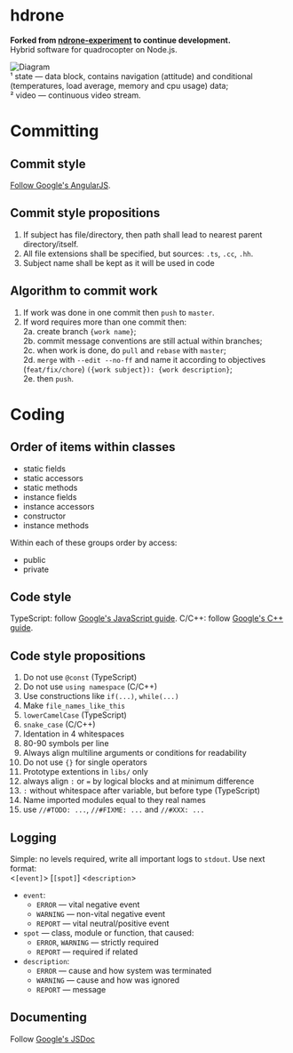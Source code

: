 hdrone
======
**Forked from [ndrone-experiment](https://github.com/loyd/ndrone-experiment) to continue development.**  
Hybrid software for quadrocopter on Node.js.  

![Diagram](http://troloload.ru/f/22767_22766_ecveafynvdeeta9w.png)  
¹ state — data block, contains navigation (attitude) and conditional (temperatures, load average, memory and cpu usage) data;  
² video — continuous video stream.

Committing
==========
Commit style
------------
[Follow Google's AngularJS](https://docs.google.com/document/d/1QrDFcIiPjSLDn3EL15IJygNPiHORgU1_OOAqWjiDU5Y/edit#).

Commit style propositions
-------------------------
1. If subject has file/directory, then path shall lead to nearest parent directory/itself.  
2. All file extensions shall be specified, but sources: `.ts`, `.cc`, `.hh`.
3. Subject name shall be kept as it will be used in code

Algorithm to commit work
------------------------
1. If work was done in one commit then `push` to `master`.  
2. If word requires more than one commit then:  
  2a. create branch `{work name}`;  
  2b. commit message conventions are still actual within branches;  
  2c. when work is done, do `pull` and `rebase` with `master`;  
  2d. `merge` with `--edit --no-ff` and name it according to objectives (`feat/fix/chore`) `({work subject}): {work description}`;  
  2e. then `push`.
  
Coding
======

Order of items within classes
-----------------------------
* static fields
* static accessors
* static methods
* instance fields
* instance accessors
* constructor
* instance methods

Within each of these groups order by access:  
* public
* private

Code style
----------
TypeScript: follow [Google's JavaScript guide](https://google-styleguide.googlecode.com/svn/trunk/javascriptguide.xml).
C/C++: follow [Google's C++ guide](http://google-styleguide.googlecode.com/svn/trunk/cppguide.xml).

Code style propositions
-----------------------
1. Do not use `@const` (TypeScript)
2. Do not use `using namespace` (C/C++)
2. Use constructions like `if(...)`, `while(...)`
3. Make `file_names_like_this`
4. `lowerCamelCase` (TypeScript)
5. `snake_case` (C/C++)
6. Identation in 4 whitespaces
7. 80-90 symbols per line
8. Always align multiline arguments or conditions for readability
9. Do not use `{}` for single operators
10. Prototype extentions in `libs/` only
11. always align `:` or `=` by logical blocks and at minimum difference
12. `:` without whitespace after variable, but before type (TypeScript)
13. Name imported modules equal to they real names
14. use `//#TODO: ...`, `//#FIXME: ...` and `//#XXX: ...`

Logging
-------
Simple: no levels required, write all important logs to `stdout`. Use next format:  
<`[event]`> [`[spot]`] <`description`>

* `event`:  
    * `ERROR`   — vital negative event
    * `WARNING` — non-vital negative event
    * `REPORT`  — vital neutral/positive event
* `spot` — class, module or function, that caused:
    * `ERROR`, `WARNING` — strictly required
    * `REPORT` — required if related
* `description`:
    * `ERROR`   — cause and how system was terminated
    * `WARNING` — cause and how was ignored
    * `REPORT`  — message

Documenting
-----------
Follow [Google's JSDoc](https://developers.google.com/closure/compiler/docs/js-for-compiler)
